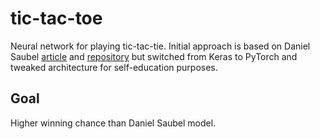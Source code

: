 # tic-tac-toe

Neural network for playing tic-tac-tie. Initial approach is based on Daniel Saubel [article](https://medium.com/swlh/tic-tac-toe-and-deep-neural-networks-ea600bc53f51) and [repository](https://github.com/djsauble/tic-tac-toe-ai) but switched from Keras to PyTorch and tweaked architecture for self-education purposes.

## Goal

Higher winning chance than Daniel Saubel model.
